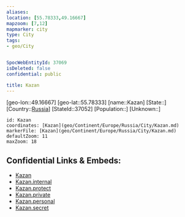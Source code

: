 ```yaml
---
aliases: 
location: [55.78333,49.16667]
mapzoom: [7,12] 
mapmarker: city 
type: City
tags:
- geo/City


SpocWebEntityId: 37069
isDeleted: false
confidential: public

title: Kazan
---
```

[geo-lon::49.16667]
[geo-lat::55.78333]
[name::Kazan]
[State::]
[Country::[Russia](geo/Continent/Europe/Russia.md)]
[StateId::37052]
[Population::]
[Unknown::]


```leaflet
id: Kazan
coordinates: [Kazan](geo/Continent/Europe/Russia/City/Kazan.md)
markerFile: [Kazan](geo/Continent/Europe/Russia/City/Kazan.md)
defaultZoom: 11 
maxZoom: 18
```


## Confidential Links & Embeds: 
- [Kazan](../../../../../../_public/geo/Continent/Europe/Russia/City/Kazan.md) 
- [Kazan.internal](../../../../../../_internal/geo/Continent/Europe/Russia/City/Kazan.internal.md) 
- [Kazan.protect](../../../../../../_protect/geo/Continent/Europe/Russia/City/Kazan.protect.md) 
- [Kazan.private](../../../../../../_private/geo/Continent/Europe/Russia/City/Kazan.private.md) 
- [Kazan.personal](../../../../../../_personal/geo/Continent/Europe/Russia/City/Kazan.personal.md) 
- [Kazan.secret](../../../../../../_secret/geo/Continent/Europe/Russia/City/Kazan.secret.md) 
